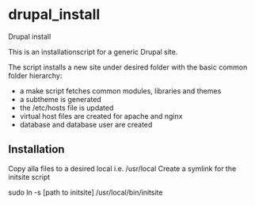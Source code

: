 drupal_install
==============

Drupal install

This is an installationscript for a generic Drupal site.

The script installs a new site under desired folder with the basic common folder hierarchy:
- a make script fetches common modules, libraries and themes
- a subtheme is generated
- the /etc/hosts file is updated
- virtual host files are created for apache and nginx
- database and database user are created

Installation
------------

Copy alla files to a desired local i.e. /usr/local
Create a symlink for the initsite script

sudo ln -s [path to initsite] /usr/local/bin/initsite

